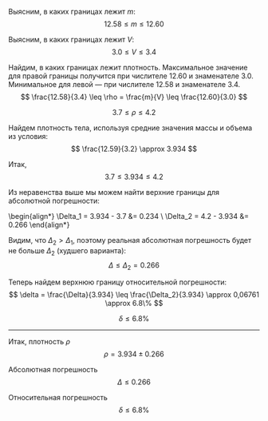 Выясним, в каких границах лежит $m$:
$$ 12.58 \leq m \leq 12.60 $$

Выясним, в каких границах лежит $V$:
$$ 3.0 \leq V \leq 3.4 $$

Найдим, в каких границах лежит плотность. Максимальное значение для правой границы получится при числителе $12.60$ и знаменателе $3.0$. Минимальное для левой — при числителе $12.58$ и знаменателе $3.4$.
$$ \frac{12.58}{3.4} \leq \rho = \frac{m}{V} \leq \frac{12.60}{3.0} $$

$$ 3.7 \leq \rho \leq 4.2 $$

Найдем плотность тела, используя средние значения массы и объема из условия:
$$ \frac{12.59}{3.2} \approx 3.934 $$

Итак,
$$ 3.7 \leq 3.934 \leq 4.2 $$

Из неравенства выше мы можем найти верхние границы для абсолютной погрешности:

\begin{align*}
    \Delta_1 = 3.934 - 3.7 &= 0.234 \\
    \Delta_2 = 4.2 - 3.934 &= 0.266
\end{align*}

Видим, что $\Delta_2 > \Delta_1$, поэтому реальная абсолютная погрешность будет не больше $\Delta_2$ (худшего варианта):
$$ \Delta \leq \Delta_2 = 0.266 $$

Теперь найдем верхнюю границу относительной погрешности:
$$ \delta = \frac{\Delta}{3.934} \leq \frac{\Delta_2}{3.934} \approx 0,06761 \approx 6.8\% $$

$$ \delta \leq 6.8\% $$

---

Итак, плотность $\rho$
$$  \rho = 3.934 \pm 0.266 $$

Абсолютная погрешность
$$ \Delta \leq 0.266 $$

Относительная погрешность
$$ \delta \leq 6.8\% $$